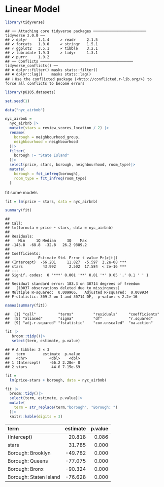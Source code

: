 Linear Model
================

``` r
library(tidyverse)
```

    ## ── Attaching core tidyverse packages ──────────────────────── tidyverse 2.0.0 ──
    ## ✔ dplyr     1.1.4     ✔ readr     2.1.5
    ## ✔ forcats   1.0.0     ✔ stringr   1.5.1
    ## ✔ ggplot2   3.5.1     ✔ tibble    3.2.1
    ## ✔ lubridate 1.9.3     ✔ tidyr     1.3.1
    ## ✔ purrr     1.0.2     
    ## ── Conflicts ────────────────────────────────────────── tidyverse_conflicts() ──
    ## ✖ dplyr::filter() masks stats::filter()
    ## ✖ dplyr::lag()    masks stats::lag()
    ## ℹ Use the conflicted package (<http://conflicted.r-lib.org/>) to force all conflicts to become errors

``` r
library(p8105.datasets)

set.seed(1)
```

``` r
data("nyc_airbnb")

nyc_airbnb = 
  nyc_airbnb |>
  mutate(stars = review_scores_location / 2) |>
  rename(
    borough = neighbourhood_group, 
    neighbourhood = neighbourhood
  )|>
  filter(
    borough != "State Island"
  )|>
  select(price, stars, borough, neighbourhood, room_type)|>
  mutate(
    borough = fct_infreq(borough),
    room_type = fct_infreq(room_type)
  )
```

fit some models

``` r
fit = lm(price ~ stars, data = nyc_airbnb)

summary(fit)
```

    ## 
    ## Call:
    ## lm(formula = price ~ stars, data = nyc_airbnb)
    ## 
    ## Residuals:
    ##    Min     1Q Median     3Q    Max 
    ## -143.8  -68.8  -32.8   26.2 9889.2 
    ## 
    ## Coefficients:
    ##             Estimate Std. Error t value Pr(>|t|)    
    ## (Intercept)  -66.201     11.827  -5.597  2.2e-08 ***
    ## stars         43.992      2.502  17.584  < 2e-16 ***
    ## ---
    ## Signif. codes:  0 '***' 0.001 '**' 0.01 '*' 0.05 '.' 0.1 ' ' 1
    ## 
    ## Residual standard error: 183.3 on 30714 degrees of freedom
    ##   (10037 observations deleted due to missingness)
    ## Multiple R-squared:  0.009966,   Adjusted R-squared:  0.009934 
    ## F-statistic: 309.2 on 1 and 30714 DF,  p-value: < 2.2e-16

``` r
names(summary(fit))
```

    ##  [1] "call"          "terms"         "residuals"     "coefficients" 
    ##  [5] "aliased"       "sigma"         "df"            "r.squared"    
    ##  [9] "adj.r.squared" "fstatistic"    "cov.unscaled"  "na.action"

``` r
fit |>
   broom::tidy()|>
   select(term, estimate, p.value)
```

    ## # A tibble: 2 × 3
    ##   term        estimate  p.value
    ##   <chr>          <dbl>    <dbl>
    ## 1 (Intercept)    -66.2 2.20e- 8
    ## 2 stars           44.0 7.15e-69

``` r
fit = 
  lm(price~stars + borough, data = nyc_airbnb)

fit |>
  broom::tidy()|>
  select(term, estimate, p.value)|>
  mutate(
    term = str_replace(term,"borough", "Borough: ")
  )|>
  knitr::kable(digits = 3)
```

| term                   | estimate | p.value |
|:-----------------------|---------:|--------:|
| (Intercept)            |   20.818 |   0.086 |
| stars                  |   31.785 |   0.000 |
| Borough: Brooklyn      |  -49.782 |   0.000 |
| Borough: Queens        |  -77.075 |   0.000 |
| Borough: Bronx         |  -90.324 |   0.000 |
| Borough: Staten Island |  -76.628 |   0.000 |
